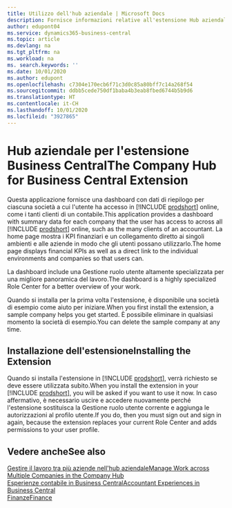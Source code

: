 ```yaml
---
title: Utilizzo dell'hub aziendale | Microsoft Docs
description: Fornisce informazioni relative all'estensione Hub aziendale.
author: edupont04
ms.service: dynamics365-business-central
ms.topic: article
ms.devlang: na
ms.tgt_pltfrm: na
ms.workload: na
ms. search.keywords: ''
ms.date: 10/01/2020
ms.author: edupont
ms.openlocfilehash: c7304e170ecb6f71c3d0c85a80bff7c14a268f54
ms.sourcegitcommit: ddbb5cede750df1baba4b3eab8fbed6744b5b9d6
ms.translationtype: HT
ms.contentlocale: it-CH
ms.lasthandoff: 10/01/2020
ms.locfileid: "3927865"
---
```

# <a name="the-company-hub-for-business-central-extension"></a><span data-ttu-id="561f8-103">Hub aziendale per l'estensione Business Central</span><span class="sxs-lookup"><span data-stu-id="561f8-103">The Company Hub for Business Central Extension</span></span>

<span data-ttu-id="561f8-104">Questa applicazione fornisce una dashboard con dati di riepilogo per ciascuna società a cui l'utente ha accesso in [!INCLUDE [prodshort](includes/prodshort.md)] online, come i tanti clienti di un contabile.</span><span class="sxs-lookup"><span data-stu-id="561f8-104">This application provides a dashboard with summary data for each company that the user has access to across all [!INCLUDE [prodshort](includes/prodshort.md)] online, such as the many clients of an accountant.</span></span> <span data-ttu-id="561f8-105">La home page mostra i KPI finanziari e un collegamento diretto ai singoli ambienti e alle aziende in modo che gli utenti possano utilizzarlo.</span><span class="sxs-lookup"><span data-stu-id="561f8-105">The home page displays financial KPIs as well as a direct link to the individual environments and companies so that users can.</span></span>

<span data-ttu-id="561f8-106">La dashboard include una Gestione ruolo utente altamente specializzata per una migliore panoramica del lavoro.</span><span class="sxs-lookup"><span data-stu-id="561f8-106">The dashboard is a highly specialized Role Center for a better overview of your work.</span></span>

<span data-ttu-id="561f8-107">Quando si installa per la prima volta l'estensione, è disponibile una società di esempio come aiuto per iniziare.</span><span class="sxs-lookup"><span data-stu-id="561f8-107">When you first install the extension, a sample company helps you get started.</span></span> <span data-ttu-id="561f8-108">È possibile eliminare in qualsiasi momento la società di esempio.</span><span class="sxs-lookup"><span data-stu-id="561f8-108">You can delete the sample company at any time.</span></span>

## <a name="installing-the-extension"></a><span data-ttu-id="561f8-109">Installazione dell'estensione</span><span class="sxs-lookup"><span data-stu-id="561f8-109">Installing the Extension</span></span>

<span data-ttu-id="561f8-110">Quando si installa l'estensione in [!INCLUDE [prodshort](includes/prodshort.md)], verrà richiesto se deve essere utilizzata subito.</span><span class="sxs-lookup"><span data-stu-id="561f8-110">When you install the extension in your [!INCLUDE [prodshort](includes/prodshort.md)], you will be asked if you want to use it now.</span></span> <span data-ttu-id="561f8-111">In caso affermativo, è necessario uscire e accedere nuovamente perché l'estensione sostituisca la Gestione ruolo utente corrente e aggiunga le autorizzazioni al profilo utente.</span><span class="sxs-lookup"><span data-stu-id="561f8-111">If you do, then you must sign out and sign in again, because the extension replaces your current Role Center and adds permissions to your user profile.</span></span>

## <a name="see-also"></a><span data-ttu-id="561f8-112">Vedere anche</span><span class="sxs-lookup"><span data-stu-id="561f8-112">See also</span></span>

[<span data-ttu-id="561f8-113">Gestire il lavoro tra più aziende nell'hub aziendale</span><span class="sxs-lookup"><span data-stu-id="561f8-113">Manage Work across Multiple Companies in the Company Hub</span></span>](company-hub.md)  
[<span data-ttu-id="561f8-114">Esperienze contabile in Business Central</span><span class="sxs-lookup"><span data-stu-id="561f8-114">Accountant Experiences in Business Central </span></span>](finance-accounting.md)  
[<span data-ttu-id="561f8-115">Finanze</span><span class="sxs-lookup"><span data-stu-id="561f8-115">Finance</span></span>](finance.md)  
